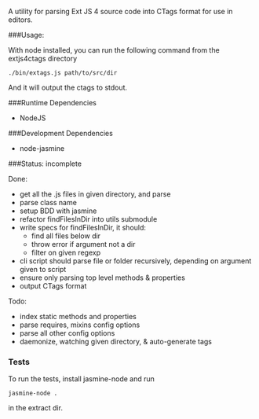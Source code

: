A utility for parsing Ext JS 4 source code into CTags format for use in editors.

###Usage:

With node installed, you can run the following command from the extjs4ctags directory

	./bin/extags.js path/to/src/dir

And it will output the ctags to stdout.

###Runtime Dependencies
* NodeJS

###Development Dependencies
* node-jasmine

###Status: incomplete

Done:

* get all the .js files in given directory, and parse
* parse class name
* setup BDD with jasmine
* refactor findFilesInDir into utils submodule
* write specs for findFilesInDir, it should:
	- find all files below dir
	- throw error if argument not a dir
	- filter on given regexp
* cli script should parse file or folder recursively, depending on argument given to script
* ensure only parsing top level methods & properties
* output CTags format

Todo: 

* index static methods and properties
* parse requires, mixins config options
* parse all other config options
* daemonize, watching given directory, & auto-generate tags

### Tests

To run the tests, install jasmine-node and run

	jasmine-node .

in the extract dir.


